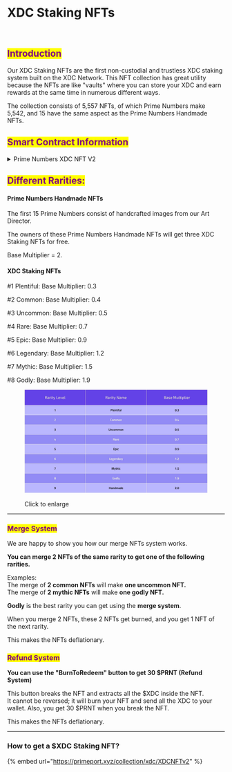 # XDC Staking NFTs

<figure><img src="https://cdn-images-1.medium.com/max/1600/1*BisxixIgI3yi8STR9zQ1hQ.png" alt=""><figcaption></figcaption></figure>

## <mark style="color:purple;">Introduction</mark>

Our XDC Staking NFTs are the first non-custodial and trustless XDC staking system built on the XDC Network. This NFT collection has great utility because the NFTs are like "vaults" where you can store your XDC and earn rewards at the same time in numerous different ways.

The collection consists of 5,557 NFTs, of which Prime Numbers make 5,542, and 15 have the same aspect as the Prime Numbers Handmade NFTs.

## <mark style="color:purple;">Smart Contract Information</mark>

<details>

<summary>Prime Numbers XDC NFT V2</summary>

[xdc9d458330e458f11fd1ce7e44b3a66568af8076a0](https://xdc.blocksscan.io/address/xdc9d458330e458f11fd1ce7e44b3a66568af8076a0)

</details>

## <mark style="color:purple;">Different Rarities:</mark>

#### Prime Numbers Handmade NFTs

The first 15 Prime Numbers consist of handcrafted images from our Art Director.

The owners of these Prime Numbers Handmade NFTs will get three XDC Staking NFTs for free.

Base Multiplier = 2.

#### XDC Staking NFTs

\#1 Plentiful: Base Multiplier: 0.3

\#2 Common: Base Multiplier: 0.4

\#3 Uncommon: Base Multiplier: 0.5

\#4 Rare: Base Multiplier: 0.7

\#5 Epic: Base Multiplier: 0.9

\#6 Legendary: Base Multiplier: 1.2

\#7 Mythic: Base Multiplier: 1.5

\#8 Godly: Base Multiplier: 1.9

<figure><img src="../../.gitbook/assets/10.jpg" alt=""><figcaption><p>Click to enlarge</p></figcaption></figure>

***

### <mark style="color:purple;">**Merge System**</mark>

We are happy to show you how our merge NFTs system works.

**You can merge 2 NFTs of the same rarity to get one of the following rarities.**

Examples: \
The merge of **2 common NFTs** will make **one uncommon NFT.**\
The merge of **2 mythic NFTs** will make **one godly NFT.**

**Godly** is the best rarity you can get using the **merge system**.

When you merge 2 NFTs, these 2 NFTs get burned, and you get 1 NFT of the next rarity.

This makes the NFTs deflationary.

### <mark style="color:purple;">Refund System</mark>

**You can use the "BurnToRedeem" button to get 30 $PRNT (Refund System)**

This button breaks the NFT and extracts all the $XDC inside the NFT.\
It cannot be reversed; it will burn your NFT and send all the XDC to your wallet. Also, you get 30 $PRNT when you break the NFT.

This makes the NFTs deflationary.

***

### **How to get a $XDC Staking NFT?**

{% embed url="https://primeport.xyz/collection/xdc/XDCNFTv2" %}
